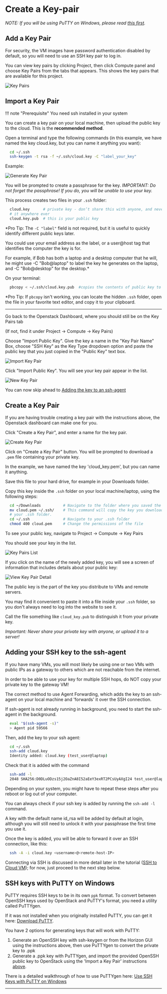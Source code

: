 # Create a Key-pair

*NOTE: If you will be using PuTTY on Windows, please read [this first](#ssh-keys-with-putty-on-windows).*

## Add a Key Pair

For security, the VM images have password authentication disabled by default,
so you will need to use an SSH key pair to log in.

You can view key pairs by clicking Project, then click Compute panel and choose
Key Pairs from the tabs that appears. This  shows the key pairs that are
available for this project.

![Key Pairs](images/key-pairs.png)

## Import a Key Pair

!!! note "Prerequisite"
    You need ssh installed in your system

You can create a key pair on your local machine, then upload the public key to
the cloud.  This is the **recommended method**.

Open a terminal and type the following commands (in this example, we have named
the key cloud.key, but you can name it anything you want):

```sh
  cd ~/.ssh
  ssh-keygen -t rsa -f ~/.ssh/cloud.key -C "label_your_key"
```

Example:

![Generate Key Pair](images/generate_key.png)

You will be prompted to create a passphrase for the key.
*IMPORTANT: Do not forget the passphrase! If you do, you will be unable to use
your key.*

This process creates two files in your `.ssh` folder:

```sh
  cloud.key      # private key - don’t share this with anyone, and never upload
  # it anywhere ever
  cloud.key.pub  # this is your public key
```

*Pro Tip: The `-C "label"` field is not required, but it is useful to quickly
identify different public keys later.

You could use your email address as the label, or a user@host tag that
identifies the computer the key is for.

For example, if Bob has both a laptop and a desktop computer that he will,
he might use -C "Bob@laptop" to label the key he generates on the laptop, and
-C "Bob@desktop" for the desktop.*

On your terminal:

```sh
  pbcopy < ~/.ssh/cloud.key.pub  #copies the contents of public key to your clipboard
```

*Pro Tip: If `pbcopy` isn't working, you can locate the hidden `.ssh` folder,
open the file in your favorite text editor, and copy it to your clipboard.

---
Go back to the Openstack Dashboard, where you should still be on the Key Pairs tab

(If not, find it under Project -> Compute -> Key Pairs)

Choose "Import Public Key". Give the key a name in the "Key Pair Name" Box,
choose "SSH Key" as the Key Type dropdown option and paste the public key that
you just copied in the "Public Key" text box.

![Import Key Pair](images/import-key-pair.png)

Click "Import Public Key". You will see your key pair appear in the list.

![New Key Pair](images/new_key_pair.png)

You can now skip ahead to [Adding the key to an ssh-agent](#adding-your-ssh-key-to-the-ssh-agent)

## Create a Key Pair

If you are having trouble creating a key pair with the instructions above, the
Openstack dashboard can make one for you.

Click "Create a Key Pair", and enter a name for the key pair.

![Create Key Pair](images/create_key.png)

Click on "Create a Key Pair" button. You will be prompted to download a `.pem`
file containing your private key.

In the example, we have named the key 'cloud_key.pem', but you can name it anything.

Save this file to your hard drive, for example in your Downloads folder.

Copy this key inside the `.ssh` folder on your local machine/laptop, using the
following steps:

```sh
  cd ~/Downloads          # Navigate to the folder where you saved the .pem file
  mv cloud.pem ~/.ssh/    # This command will copy the key you downloaded to
  # your .ssh folder.
  cd ~/.ssh               # Navigate to your .ssh folder
  chmod 400 cloud.pem     # Change the permissions of the file
```

To see your public key, navigate to Project -> Compute -> Key Pairs

You should see your key in the list.

![Key Pairs List](images/key_pairs_list.png)

If you click on the name of the newly added key, you will see a screen of
information that includes details about your public key:

![View Key Pair Detail](images/view_public_key.png)

The public key is the part of the key you distribute to VMs and remote servers.

You may find it convenient to paste it into a file inside your `.ssh` folder,
so you don't always need to log into the website to see it.

Call the file something like `cloud_key.pub` to distinguish it from your
private key.

*Important: Never share your private key with anyone, or upload it to a server!*

## Adding your SSH key to the ssh-agent

If you have many VMs, you will most likely be using one or two VMs with public
IPs as a gateway to others which are not reachable from the internet.

In order to be able to use your key for multiple SSH hops, do NOT copy your
private key to the gateway VM!

The correct method to use Agent Forwarding, which adds the key to an ssh-agent
on your local machine and 'forwards' it over the SSH connection.

If ssh-agent is not already running in background, you need to start the
ssh-agent in the background.

```sh
  eval "$(ssh-agent -s)"
  > Agent pid 59566
```

Then, add the key to your ssh agent:

```sh
  cd ~/.ssh
  ssh-add cloud.key
  Identity added: cloud.key (test_user@laptop)
```

Check that it is added with the command

```sh
  ssh-add -l
  2048 SHA256:D0DLuODzs15j2OaZnA8I52aEeY3exRT2PCsUyAXgI24 test_user@laptop (RSA)
```

Depending on your system, you might have to repeat these steps after you reboot
or log out of your computer.

You can always check if your ssh key is added by running the `ssh-add -l` command.

A key with the default name id_rsa will be added by default at login, although
you will still need to unlock it with your passphrase the first time you use it.

Once the key is added, you will be able to forward it over an SSH connection,
like this:

```sh
  ssh -A -i cloud.key <username>@<remote-host-IP>
```

Connecting via SSH is discussed in more detail later in the tutorial ([SSH to
Cloud VM](../create-and-connect-to-the-VM/ssh-to-cloud-VM.md)); for now, just
proceed to the next step below.

## SSH keys with PuTTY on Windows

PuTTY requires SSH keys to be in its own `ppk` format. To convert between
OpenSSH keys used by OpenStack and PuTTY's format, you need a utility called PuTTYgen.

If it was not installed when you originally installed PuTTY, you can get it
here: [Download PuTTY](#http://www.chiark.greenend.org.uk/~sgtatham/putty/latest.html).

You have 2 options for generating keys that will work with PuTTY:

 1. Generate an OpenSSH key with ssh-keygen or from the Horizon GUI using the
 instructions above, then use PuTTYgen to convert the private key to .ppk
 2. Generate a .ppk key with PuTTYgen, and import the provided OpenSSH public
 key to OpenStack using the 'Import a Key Pair' instructions [above](#import-a-key-pair).

There is a detailed walkthrough of how to use PuTTYgen here: [Use SSH Keys with
PuTTY on Windows](https://devops.profitbricks.com/tutorials/use-ssh-keys-with-putty-on-windows/)

---
